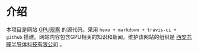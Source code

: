 # 介绍

本项目是网站 [GPU观察](https://www.gpuinsight.com/) 的源代码。采用 `hexo + markdown + travis-ci + github` 搭建。网站内容包含GPU相关的知识和新闻。维护该网站的组织是 [西安芯瞳半导体科技有限公司](http://www.sietium.com/) 。